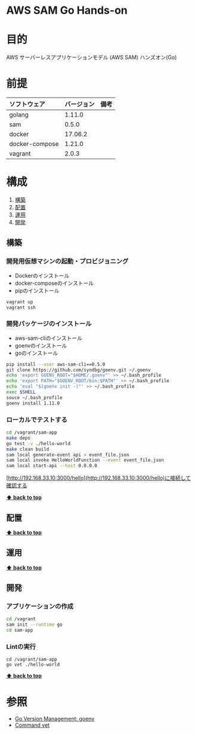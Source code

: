 AWS SAM Go Hands-on
===================
# 目的 #
AWS サーバーレスアプリケーションモデル (AWS SAM) ハンズオン(Go) 

# 前提 #
| ソフトウェア   | バージョン   | 備考        |
|:---------------|:-------------|:------------|
| golang         |1.11.0    |             |
| sam            |0.5.0  |             |
| docker         |17.06.2  |             |
| docker-compose |1.21.0  |             |
| vagrant        |2.0.3  |             |

# 構成 #
1. [構築](#構築 )
1. [配置](#配置 )
1. [運用](#運用 )
1. [開発](#開発 )

## 構築
### 開発用仮想マシンの起動・プロビジョニング
+ Dockerのインストール
+ docker-composeのインストール
+ pipのインストール
```bash
vagrant up
vagrant ssh
```

### 開発パッケージのインストール
+ aws-sam-cliのインストール
+ goenvのインストール
+ goのインストール
```bash
pip install --user aws-sam-cli==0.5.0
git clone https://github.com/syndbg/goenv.git ~/.goenv
echo 'export GOENV_ROOT="$HOME/.goenv"' >> ~/.bash_profile
echo 'export PATH="$GOENV_ROOT/bin:$PATH"' >> ~/.bash_profile
echo 'eval "$(goenv init -)"' >> ~/.bash_profile
exec $SHELL
souce ~/.bash_profile
goenv install 1.11.0
```

### ローカルでテストする
```bash
cd /vagrant/sam-app
make deps
go test -v ./hello-world
make clean build
sam local generate-event api > event_file.json
sam local invoke HelloWorldFunction --event event_file.json
sam local start-api --host 0.0.0.0
```
[http://192.168.33.10:3000/hello](http://192.168.33.10:3000/hello)に接続して確認する


**[⬆ back to top](#構成)**

## 配置
**[⬆ back to top](#構成)**

## 運用
**[⬆ back to top](#構成)**

## 開発
### アプリケーションの作成
```bash
cd /vagrant
sam init --runtime go
cd sam-app
```

### Lintの実行
```
cd /vagrant/sam-app
go vet ./hello-world
```


**[⬆ back to top](#構成)**

# 参照 #
+ [Go Version Management: goenv](https://github.com/syndbg/goenv)
+ [Command vet ](https://golang.org/cmd/vet/)